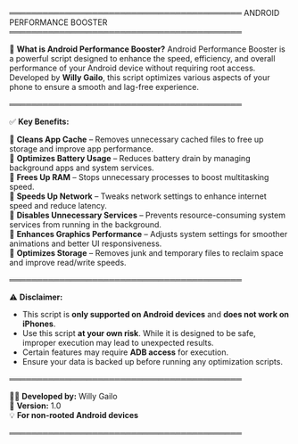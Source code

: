 ══════════════════════════════════════════
           ANDROID PERFORMANCE BOOSTER
══════════════════════════════════════════

📌 **What is Android Performance Booster?**
Android Performance Booster is a powerful script designed to enhance the speed, efficiency, and overall performance of your Android device without requiring root access. Developed by **Willy Gailo**, this script optimizes various aspects of your phone to ensure a smooth and lag-free experience.

══════════════════════════════════════════

✅ **Key Benefits:**

🔹 **Cleans App Cache** – Removes unnecessary cached files to free up storage and improve app performance.  
🔹 **Optimizes Battery Usage** – Reduces battery drain by managing background apps and system services.  
🔹 **Frees Up RAM** – Stops unnecessary processes to boost multitasking speed.  
🔹 **Speeds Up Network** – Tweaks network settings to enhance internet speed and reduce latency.  
🔹 **Disables Unnecessary Services** – Prevents resource-consuming system services from running in the background.  
🔹 **Enhances Graphics Performance** – Adjusts system settings for smoother animations and better UI responsiveness.  
🔹 **Optimizes Storage** – Removes junk and temporary files to reclaim space and improve read/write speeds.  

══════════════════════════════════════════

⚠️ **Disclaimer:**
- This script is **only supported on Android devices** and **does not work on iPhones**.
- Use this script **at your own risk**. While it is designed to be safe, improper execution may lead to unexpected results.
- Certain features may require **ADB access** for execution.
- Ensure your data is backed up before running any optimization scripts.

══════════════════════════════════════════

👨‍💻 **Developed by:** Willy Gailo  
📅 **Version:** 1.0  
💡 **For non-rooted Android devices**

══════════════════════════════════════════

